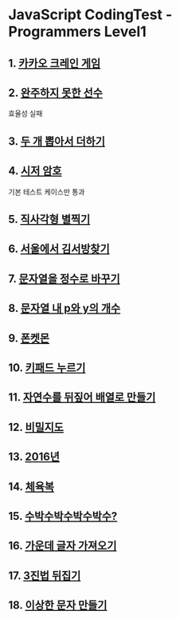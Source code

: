 # JavaScript CodingTest - Programmers Level1

## 1. [카카오 크레인 게임 ](https://programmers.co.kr/learn/courses/30/lessons/64061)

## 2. [완주하지 못한 선수 ](https://programmers.co.kr/learn/courses/30/lessons/42576)

효율성 실패

## 3. [두 개 뽑아서 더하기](https://programmers.co.kr/learn/courses/30/lessons/68644)

## 4. [시저 암호](https://programmers.co.kr/learn/courses/30/lessons/12926)

기본 테스트 케이스만 통과

## 5. [직사각형 별찍기](https://programmers.co.kr/learn/courses/30/lessons/12969)

## 6. [서울에서 김서방찾기](https://programmers.co.kr/learn/courses/30/lessons/12919)

## 7. [문자열을 정수로 바꾸기](https://programmers.co.kr/learn/courses/30/lessons/12925)

## 8. [문자열 내 p와 y의 개수](https://programmers.co.kr/learn/courses/30/lessons/12916)

## 9. [폰켓몬](https://programmers.co.kr/learn/courses/30/lessons/1845)

## 10. [키패드 누르기](https://programmers.co.kr/learn/courses/30/lessons/67256)

## 11. [자연수를 뒤짚어 배열로 만들기](https://programmers.co.kr/learn/courses/30/lessons/12932link)

## 12. [비밀지도](https://programmers.co.kr/learn/courses/30/lessons/17681)

## 13. [2016년](https://programmers.co.kr/learn/courses/30/lessons/12901)

## 14. [체육복](https://programmers.co.kr/learn/courses/30/lessons/42862)

## 15. [수박수박수박수박수?](https://programmers.co.kr/learn/courses/30/lessons/12922)

## 16. [가운데 글자 가져오기](https://programmers.co.kr/learn/courses/30/lessons/12903link)

## 17. [3진법 뒤집기](https://programmers.co.kr/learn/courses/30/lessons/68935)

## 18. [이상한 문자 만들기](https://programmers.co.kr/learn/courses/30/lessons/12930)
